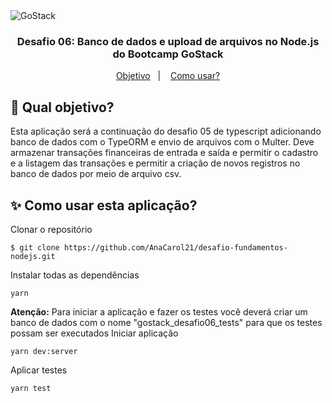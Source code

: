 <img alt="GoStack" src="https://storage.googleapis.com/golden-wind/bootcamp-gostack/header-desafios.png" />

<h3 align = "center"> Desafio 06: Banco de dados e upload de arquivos no Node.js do Bootcamp GoStack </h3>
<p align="center">
  <a href="#dart-qual-objetivo">Objetivo</a>&nbsp;&nbsp;&nbsp;|&nbsp;&nbsp;&nbsp;
  <a href="#sparkles-como-usar-esta-aplicação">Como usar?</a>
</p>


## :dart: Qual objetivo?
Esta aplicação será a continuação do desafio 05 de typescript adicionando banco de dados com o TypeORM e envio de arquivos com o Multer. 
Deve armazenar transações financeiras de entrada e saída e permitir o cadastro e a listagem das transações e permitir a criação de novos registros no banco de dados por meio de arquivo csv.
## :sparkles: Como usar esta aplicação?

Clonar o repositório
```
$ git clone https://github.com/AnaCarol21/desafio-fundamentos-nodejs.git
```
Instalar todas as dependências
```
yarn
```
**Atenção:** Para iniciar a aplicação e fazer os testes você deverá criar um banco de dados com o nome "gostack_desafio06_tests" para que os testes possam ser executados
Iniciar aplicação
```
yarn dev:server
```
Aplicar testes
```
yarn test
```


